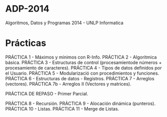 ADP-2014
========

Algoritmos, Datos y Programas 2014 - UNLP Informatica


Prácticas
========

PRÁCTICA 1 - Máximos y mínimos con R-Info.
PRÁCTICA 2 - Algoritmica básica.
PRÁCTICA 3 - Estructuras de control (procesamientode números + procesamiento de caracteres).
PRÁCTICA 4 - Tipos de datos definidos por el Usuario.
PRÁCTICA 5 - Modularizació con procedimientos y funciones.
PRÁCTICA 6 - Estructuras de datos - Registros.
PRÁCTICA 7 - Arreglos (vectores).
PRÁCTICA 7b - Arreglos II (Vectores y matrices).

PRÁCTICA DE REPASO - Primer Parcial.

PRÁCTICA 8 - Recursión.
PRÁCTICA 9 - Alocación dinámica (punteros).
PRÁCTICA 10 - Listas.
PRÁCTICA 11 - Merge de Listas.
